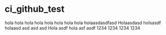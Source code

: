 # ci_github_test
hola
hola
hola
hola
hola
hola
hola
hola
holaasdasdfasd
Holaasdasd
holsasdf
holaasd
asd
asd
asd
Hola
asdf
hola
asf
asdf
1234
1234
1234
1234
